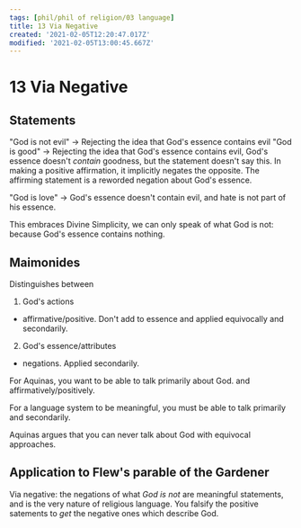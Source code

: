 ```yaml
---
tags: [phil/phil of religion/03 language]
title: 13 Via Negative
created: '2021-02-05T12:20:47.017Z'
modified: '2021-02-05T13:00:45.667Z'
---
```


# 13 Via Negative

## Statements
"God is not evil" -> Rejecting the idea that God's essence contains evil
"God is good" -> Rejecting the idea that God's essence contains evil, God's essence doesn't *contain* goodness, but the statement doesn't say this.
In making a positive affirmation, it implicitly negates the opposite. The affirming statement is a reworded negation about God's essence.

"God is love" -> God's essence doesn't contain evil, and hate is not part of his essence.


This embraces Divine Simplicity, we can only speak of what God is not: because God's essence contains nothing.

## Maimonides
Distinguishes between
1. God's actions
  - affirmative/positive. Don't add to essence and applied equivocally and secondarily.
2. God's essence/attributes
  - negations. Applied secondarily.

For Aquinas, you want to be able to talk primarily about God. and affirmatively/positively.

For a language system to be meaningful, you must be able to talk primarily and secondarily.

Aquinas argues that you can never talk about God with equivocal approaches.



## Application to Flew's parable of the Gardener
Via negative: the negations of what *God is not* are meaningful statements, and is the very nature of religious language.
You falsify the positive satements to *get* the negative ones which describe God.

